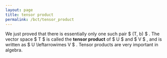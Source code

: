 ```yaml
---
layout: page
title: tensor product
permalink: /bct/tensor_product
---
```

We just proved that there is essentially only one such pair $ (T, b) $ . The vector space $ T $ is called the **tensor product** of $ U $ and $ V $ , and is written as $ U \leftarrowimes V $ . Tensor products are very important in algebra.
